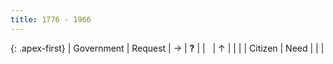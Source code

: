 ```yaml
---
title: 1776 - 1966
---
```


{: .apex-first}
| Government | Request | &rarr; | **?** |
| &nbsp;     | &uarr;  |        |       |
| Citizen    | Need    |        |       |
